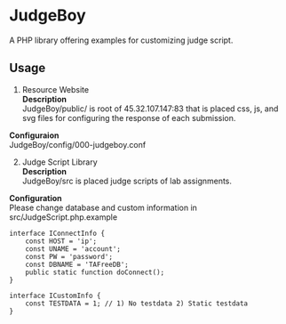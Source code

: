 # JudgeBoy
A PHP library offering examples for customizing judge script. 
  
## Usage
1. Resource Website  
**Description**  
JudgeBoy/public/ is root of 45.32.107.147:83 that is placed css, js, and svg files for configuring the response of each submission.  
  
**Configuraion**  
JudgeBoy/config/000-judgeboy.conf  
  
2. Judge Script Library  
**Description**  
JudgeBoy/src is placed judge scripts of lab assignments.  
  
**Configuration**   
Please change database and custom information in src/JudgeScript.php.example  
```
interface IConnectInfo {
	const HOST = 'ip';
	const UNAME = 'account';
	const PW = 'password';
	const DBNAME = 'TAFreeDB';
	public static function doConnect();
}

interface ICustomInfo {
	const TESTDATA = 1; // 1) No testdata 2) Static testdata 
}
```
